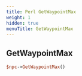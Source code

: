 ```yaml
---
title: Perl GetWaypointMax
weight: 1
hidden: true
menuTitle: GetWaypointMax
---
```

## GetWaypointMax
```perl
$npc->GetWaypointMax()
```